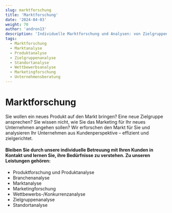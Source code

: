 ```yaml
---
slug: marktforschung
title: 'Marktforschung'
date: '2024-04-03'
weight: 70
author: 'andron13'
description: 'Individuelle Marktforschung und Analysen: von Zielgruppen- und Standortanalyse bis hin zu Wettbewerbs- und Marketingforschung für Ihr Unternehmen.'
tags:
  - Marktforschung
  - Marktanalyse
  - Produktanalyse
  - Zielgruppenanalyse
  - Standortanalyse
  - Wettbewerbsanalyse
  - Marketingforschung
  - Unternehmensberatung
---
```


# Marktforschung

Sie wollen ein neues Produkt auf den Markt bringen? Eine neue Zielgruppe ansprechen? Sie
wissen nicht, wie Sie das Marketing für Ihr neues Unternehmen angehen sollen? Wir
erforschen den Markt für Sie und analysieren Ihr Unternehmen aus Kundenperspektive –
effizient und zielgerichtet.

#### Bleiben Sie durch unsere individuelle Betreuung mit Ihren Kunden in Kontakt und lernen Sie, ihre Bedürfnisse zu verstehen. Zu unseren Leistungen gehören:

- Produktforschung und Produktanalyse
- Branchenanalyse
- Marktanalyse
- Marketingforschung
- Wettbewerbs-/Konkurrenzanalyse
- Zielgruppenanalyse
- Standortanalyse
